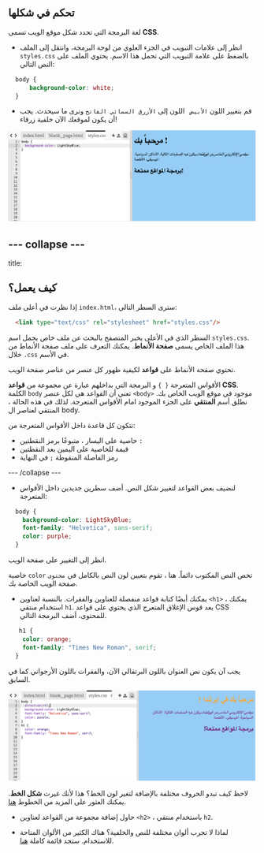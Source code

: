 ## تحكم في شكلها

لغة البرمجة التي تحدد شكل موقع الويب تسمى **CSS**.

- انظر إلى علامات التبويب في الجزء العلوي من لوحة البرمجة، وانتقل إلى الملف `styles.css` بالضغط على علامة التبويب التي تحمل هذا الاسم. يحتوي الملف على النص التالي:

```css
  body {
      background-color: white;
  }
```

- قم بتغيير اللون `الأبيض ` اللون إلى `الأزرق السمائي الفاتح` ونرى ما سيحدث. يجب أن يكون لموقعك الآن خلفية زرقاء! 

![مثال بخلفية زرقاء](images/egFirstCSSbluebg.png)

--- collapse ---
---
title: 
## كيف يعمل؟

إذا نظرت في أعلى ملف `index.html`، سترى السطر التالي:

```html
  <link type="text/css" rel="stylesheet" href="styles.css"/>
```

السطر الذي في الأعلى يخبر المتصفح بالبحث عن ملف خاص يحمل اسم `styles.css`. هذا الملف الخاص يسمى **صفحة الأنماط**. يمكنك التعرف على ملف صفحة الأنماط من خلال `.css` في الأسم.

تحتوي صفحة الأنماط على **قواعد** لكيفية ظهور كل عنصر من عناصر صفحة الويب.

الأقواس المتعرجة `{ }` و البرمجة التي بداخلهم عبارة عن مجموعة من **قواعد CSS**. الكلمة `body` تعني أن القواعد هي لكل عنصر `<body>` موجود في موقع الويب الخاص بك. نطلق أسم **المنتقي** على الجزء الموجود امام الأقواس المتعرجة. لذلك في هذه الحالة ، المنتقي لعناصر ال body.

تتكون كل قاعدة داخل الأقواس المتعرجة من:

- خاصية على اليسار ، متبوعًا برمز النقطتين `:`
- قيمة للخاصية على اليمين بعد النقطتين
- رمز الفاصلة المنقوطة `;` في النهاية

--- /collapse ---

- لنضيف بعض القواعد لتغيير شكل النص. أضف سطرين جديدين داخل الأقواس المتعرجة:

```css
  body {
    background-color: LightSkyBlue;
    font-family: "Helvetica", sans-serif;
    color: purple;
  }
```

انظر إلى التغيير على صفحة الويب.

خاصية `color` تخص النص المكتوب دائماً. هنا ، تقوم بتعيين لون النص بالكامل في `محتوى` صفحة الويب الخاصة بك.

- يمكنك أيضًا كتابة قواعد منفصلة للعناوين والفقرات. بالنسبة لعناوين `<h1>` ، يمكنك استخدام منتقي `h1`. بعد قوس الإغلاق المتعرج الذي يحتوي على قواعد CSS للمحتوى، أضف البرمجة التالي.

```css
   h1 {
    color: orange;
    font-family: "Times New Roman", serif;
  }
```

يجب آن يكون نص العنوان باللون البرتقالي الآن، والفقرات باللون الأرجواني كما في السابق.

![نتيجة برمجة الCSS الجديد](images/egCssColorsFonts.png)

لاحظ كيف تبدو الحروف مختلفة بالإضافة لتغير لون الخط؟ هذا لأنك غيرت **شكل الخط**. يمكنك العثور على المزيد من الخطوط [هنا](http://dojo.soy/web-font-families).

- حاول إضافة مجموعة من القواعد لعناوين `<h2>` ، باستخدام منتقي `h2`.

- لماذا لا تجرب ألوان مختلفة للنص والخلفية؟ هناك الكثير من الألوان المتاحة للاستخدام. ستجد قائمة كاملة [هنا](http://dojo.soy/web-color-names).